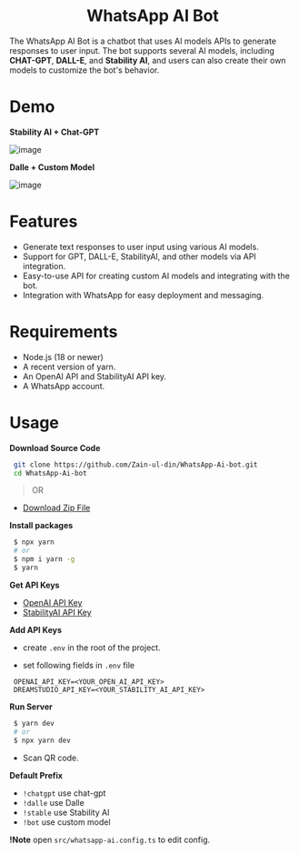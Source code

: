 <div align="center">
<h1>WhatsApp AI Bot</h1>
</div>

The WhatsApp AI Bot is a chatbot that uses AI models APIs to generate responses to user input. The bot supports several AI models, including **CHAT-GPT**, **DALL-E**, and **Stability AI**, and users can also create their own models to customize the bot's behavior.

# Demo

**Stability AI + Chat-GPT**

![image](https://user-images.githubusercontent.com/78583049/222071673-ef0f2021-a8b4-4263-9304-a77ecd76c0a1.png)

**Dalle + Custom Model** 

![image](https://user-images.githubusercontent.com/78583049/222074174-55792d13-5137-4c1c-b708-3ad188ca8d8d.png)


# Features
- Generate text responses to user input using various AI models.
- Support for GPT, DALL-E, StabilityAI, and other models via API integration.
- Easy-to-use API for creating custom AI models and integrating with the bot.
- Integration with WhatsApp for easy deployment and messaging.

# Requirements

- Node.js (18 or newer)
- A recent version of yarn.
- An OpenAI API and StabilityAI API key. 
- A WhatsApp account.


# Usage

**Download Source Code**

```bash
 git clone https://github.com/Zain-ul-din/WhatsApp-Ai-bot.git
 cd WhatsApp-Ai-bot
```

> OR

- [Download Zip File](https://github.com/Zain-ul-din/WhatsApp-Ai-bot/archive/refs/heads/master.zip)

**Install packages**

```bash
 $ npx yarn
 # or
 $ npm i yarn -g
 $ yarn
```

**Get API Keys**

- [OpenAI API Key](https://platform.openai.com/account/api-keys)
- [StabilityAI API Key](https://platform.stability.ai/docs/getting-started/authentication)

**Add API Keys**


- create `.env` in the root of the project.

- set following fields in `.env` file
```.env
 OPENAI_API_KEY=<YOUR_OPEN_AI_API_KEY>
 DREAMSTUDIO_API_KEY=<YOUR_STABILITY_AI_API_KEY>
```

**Run Server**

```bash
 $ yarn dev
 # or
 $ npx yarn dev
```

- Scan QR code.

**Default Prefix**

- `!chatgpt` use chat-gpt
- `!dalle` use Dalle
- `!stable` use Stability AI
- `!bot` use custom model

**!Note** open `src/whatsapp-ai.config.ts` to edit config.



